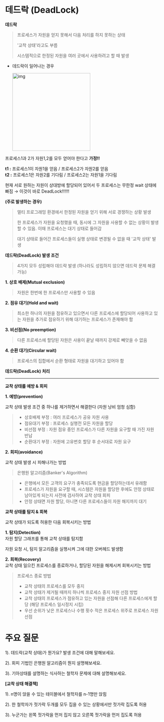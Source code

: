 # 데드락 (DeadLock)

**데드락**
> 프로세스가 자원을 얻지 못해서 다음 처리를 하지 못하는 상태
> 
> '교착 상태'라고도 부름
> 
> 시스템적으로 한정된 자원을 여러 곳에서 사용하려고 할 때 발생


  + 데드락이 일어나는 경우
    
    <img width="255" alt="img" src="https://user-images.githubusercontent.com/95405810/157161064-b433c248-1707-4910-8d34-c4ddb63767e0.PNG">


  프로세스1과 2가 자원1,2를 모두 얻어야 한다고 **가정!!**

  **t1 :** 프로세스1이 자원1을 얻음 / 프로세스2가 자원2를 얻음   
  **t2 :** 프로세스1은 자원2를 기다림 / 프로세스2는 자원1을 기다림

  현재 서로 원하는 자원이 상대방에 할당되어 있어서 두 프로세스는 무한정 wait 상태에 빠짐  → 이것이 바로 DeadLock!!!!!!


**(주로 발생하는 경우)**   
> 멀티 프로그래밍 환경에서 한정된 자원을 얻기 위해 서로 경쟁하는 상황 발생   
> 
> 한 프로세스가 자원을 요청했을 때, 동시에 그 자원을 사용할 수 없는 상황이 발생할 수 있음. 이때 프로세스는 대기 상태로 들어감   
> 
> 대기 상태로 들어간 프로세스들이 실행 상태로 변경될 수 없을 때 '교착 상태' 발생


**데드락(DeadLock) 발생 조건**   
> 4가지 모두 성립해야 데드락 발생 (하나라도 성립하지 않으면 데드락 문제 해결 가능)

**1. 상호 배제(Mutual exclusion)**   
> 자원은 한번에 한 프로세스만 사용할 수 있음

**2. 점유 대기(Hold and wait)**   
> 최소한 하나의 자원을 점유하고 있으면서 다른 프로세스에 할당되어 사용하고 있는 자원을 추가로 점유하기 위해 대기하는 프로세스가 존재해야 함

**3. 비선점(No preemption)**   
> 다른 프로세스에 할당된 자원은 사용이 끝날 때까지 강제로 빼앗을 수 없음

**4. 순환 대기(Circular wait)**   
> 프로세스의 집합에서 순환 형태로 자원을 대기하고 있어야 함



**데드락(DeadLock) 처리**

___
**교착 상태를 예방 & 회피**

**1. 예방(prevention)**

교착 상태 발생 조건 중 하나를 제거하면서 해결한다 (자원 낭비 엄청 심함)

>    + 상호배제 부정 : 여러 프로세스가 공유 자원 사용
>    + 점유대기 부정 : 프로세스 실행전 모든 자원을 할당
>    + 비선점 부정 : 자원 점유 중인 프로세스가 다른 자원을 요구할 때 가진 자원 반납
>    + 순환대기 부정 : 자원에 고유번호 할당 후 순서대로 자원 요구

**2. 회피(avoidance)**

교착 상태 발생 시 피해나가는 방법

> 은행원 알고리즘(Banker's Algorithm)

>   + 은행에서 모든 고객의 요구가 충족되도록 현금을 할당하는데서 유래함
>   + 프로세스가 자원을 요구할 때, 시스템은 자원을 할당한 후에도 안정 상태로 남아있게 되는지 사전에 검사하여 교착 상태 회피
>   + 안정 상태면 자원 할당, 아니면 다른 프로세스들이 자원 해지까지 대기

**교착 상태를 탐지 & 회복**

교착 상태가 되도록 허용한 다음 회복시키는 방법


**1. 탐지(Detection)**   
  자원 할당 그래프를 통해 교착 상태를 탐지함

  자원 요청 시, 탐지 알고리즘을 실행시켜 그에 대한 오버헤드 발생함

**2. 회복(Recovery)**   
  교착 상태 일으킨 프로세스를 종료하거나, 할당된 자원을 해제시켜 회복시키는 방법

  > 프로세스 종료 방법
  >    + 교착 상태의 프로세스를 모두 중지
  >    + 교착 상태가 제거될 때까지 하나씩 프로세스 중지
  > 자원 선점 방법
  >    + 교착 상태의 프로세스가 점유하고 있는 자원을 선점해 다른 프로세스에게 할당 (해당 프로세스 일시정지 시킴)
  >    + 우선 순위가 낮은 프로세스나 수행 횟수 적은 프로세스 위주로 프로세스 자원 선점


# 주요 질문
1). 데드락(교착 상태)가 뭔가요? 발생 조건에 대해 말해보세요.

2). 회피 기법인 은행원 알고리즘이 뭔지 설명해보세요.

3). 기아상태를 설명하는 식사하는 철학자 문제에 대해 설명해보세요.

**[교착 상태 해결책]**

1). n명이 앉을 수 있는 테이블에서 철학자를 n-1명만 앉힘

2). 한 철학자가 젓가락 두개를 모두 집을 수 있는 상황에서만 젓가락 집도록 허용

3). 누군가는 왼쪽 젓가락을 먼저 집지 않고 오른쪽 젓가락을 먼저 집도록 허용

